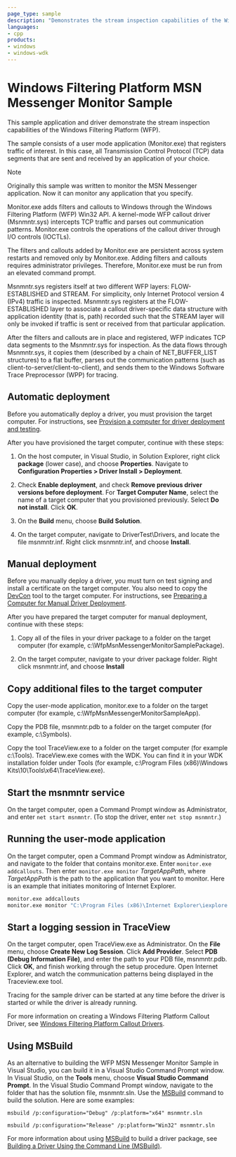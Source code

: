 ```yaml
---
page_type: sample
description: "Demonstrates the stream inspection capabilities of the Windows Filtering Platform (WFP)."
languages:
- cpp
products:
- windows
- windows-wdk
---
```


# Windows Filtering Platform MSN Messenger Monitor Sample

This sample application and driver demonstrate the stream inspection capabilities of the Windows Filtering Platform (WFP).

The sample consists of a user mode application (Monitor.exe) that registers traffic of interest. In this case, all Transmission Control Protocol (TCP) data segments that are sent and received by an application of your choice.

> [!NOTE]
> Originally this sample was written to monitor the MSN Messenger application. Now it can monitor any application that you specify.

Monitor.exe adds filters and callouts to Windows through the Windows Filtering Platform (WFP) Win32 API. A kernel-mode WFP callout driver (Msnmntr.sys) intercepts TCP traffic and parses out communication patterns. Monitor.exe controls the operations of the callout driver through I/O controls (IOCTLs).

The filters and callouts added by Monitor.exe are persistent across system restarts and removed only by Monitor.exe. Adding filters and callouts requires administrator privileges. Therefore, Monitor.exe must be run from an elevated command prompt.

Msnmntr.sys registers itself at two different WFP layers: FLOW-ESTABLISHED and STREAM. For simplicity, only Internet Protocol version 4 (IPv4) traffic is inspected. Msnmntr.sys registers at the FLOW-ESTABLISHED layer to associate a callout driver-specific data structure with application identity (that is, path) recorded such that the STREAM layer will only be invoked if traffic is sent or received from that particular application.

After the filters and callouts are in place and registered, WFP indicates TCP data segments to the Msnmntr.sys for inspection. As the data flows through Msnmntr.sys, it copies them (described by a chain of NET\_BUFFER\_LIST structures) to a flat buffer, parses out the communication patterns (such as client-to-server/client-to-client), and sends them to the Windows Software Trace Preprocessor (WPP) for tracing.

## Automatic deployment

Before you automatically deploy a driver, you must provision the target computer. For instructions, see [Provision a computer for driver deployment and testing](https://docs.microsoft.com/windows-hardware/drivers/gettingstarted/provision-a-target-computer-wdk-8-1).

After you have provisioned the target computer, continue with these steps:

1. On the host computer, in Visual Studio, in Solution Explorer, right click **package** (lower case), and choose **Properties**. Navigate to **Configuration Properties \> Driver Install \> Deployment**.

1. Check **Enable deployment**, and check **Remove previous driver versions before deployment**. For **Target Computer Name**, select the name of a target computer that you provisioned previously. Select **Do not install**. Click **OK**.

1. On the **Build** menu, choose **Build Solution**.

1. On the target computer, navigate to DriverTest\\Drivers, and locate the file msnmntr.inf. Right click msnmntr.inf, and choose **Install**.

## Manual deployment

Before you manually deploy a driver, you must turn on test signing and install a certificate on the target computer. You also need to copy the [DevCon](https://docs.microsoft.com/windows-hardware/drivers/devtest/devcon) tool to the target computer. For instructions, see [Preparing a Computer for Manual Driver Deployment](https://docs.microsoft.com/windows-hardware/drivers/develop/preparing-a-computer-for-manual-driver-deployment).

After you have prepared the target computer for manual deployment, continue with these steps:

1. Copy all of the files in your driver package to a folder on the target computer (for example, c:\\WfpMsnMessengerMonitorSamplePackage).

1. On the target computer, navigate to your driver package folder. Right click msnmntr.inf, and choose **Install**

## Copy additional files to the target computer

Copy the user-mode application, monitor.exe to a folder on the target computer (for example, c:\\WfpMsnMessengerMonitorSampleApp).

Copy the PDB file, msnmntr.pdb to a folder on the target computer (for example, c:\\Symbols).

Copy the tool TraceView.exe to a folder on the target computer (for example c:\\Tools). TraceView.exe comes with the WDK. You can find it in your WDK installation folder under Tools (for example, c:\\Program Files (x86)\\Windows Kits\\10\\Tools\\x64\\TraceView.exe).

## Start the msnmntr service

On the target computer, open a Command Prompt window as Administrator, and enter `net start msnmntr`. (To stop the driver, enter `net stop msnmntr`.)

## Running the user-mode application

On the target computer, open a Command Prompt window as Administrator, and navigate to the folder that contains monitor.exe. Enter `monitor.exe addcallouts`. Then enter `monitor.exe monitor` *TargetAppPath*, where *TargetAppPath* is the path to the application that you want to monitor. Here is an example that initiates monitoring of Internet Explorer.

```cmd
monitor.exe addcallouts
monitor.exe monitor "C:\Program Files (x86)\Internet Explorer\iexplore.exe"
```

## Start a logging session in TraceView

On the target computer, open TraceView.exe as Administrator. On the **File** menu, choose **Create New Log Session**. Click **Add Provider**. Select **PDB (Debug Information File)**, and enter the path to your PDB file, msnmntr.pdb. Click **OK**, and finish working through the setup procedure. Open Internet Explorer, and watch the communication patterns being displayed in the Traceview.exe tool.

Tracing for the sample driver can be started at any time before the driver is started or while the driver is already running.

For more information on creating a Windows Filtering Platform Callout Driver, see [Windows Filtering Platform Callout Drivers](https://docs.microsoft.com/windows-hardware/drivers/network/windows-filtering-platform-callout-drivers2).

## Using MSBuild

As an alternative to building the WFP MSN Messenger Monitor Sample in Visual Studio, you can build it in a Visual Studio Command Prompt window. In Visual Studio, on the **Tools** menu, choose **Visual Studio Command Prompt**. In the Visual Studio Command Prompt window, navigate to the folder that has the solution file, msnmntr.sln. Use the [MSBuild](https://go.microsoft.com/fwlink/p/?linkID=262804) command to build the solution. Here are some examples:

`msbuild /p:configuration="Debug" /p:platform="x64" msnmntr.sln`

`msbuild /p:configuration="Release" /p:platform="Win32" msnmntr.sln`

For more information about using [MSBuild](https://docs.microsoft.com/visualstudio/msbuild/msbuild?view=vs-2019) to build a driver package, see [Building a Driver Using the Command Line (MSBuild)](https://docs.microsoft.com/windows-hardware/drivers/develop/building-a-driver#building-a-driver-using-the-command-line-msbuild).
